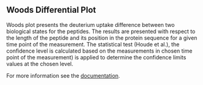## Woods Differential Plot

Woods plot presents the deuterium uptake difference between two biological states for the peptides. The results are presented with respect to the length of the peptide and its position in the protein sequence for a given time point of the measurement. The statistical test (Houde et al.), the confidence level is calculated based on the measurements in chosen time point of the measurement) is applied to determine the confidence limits values at the chosen level.

For more information see the [documentation](https://hadexversum.github.io/HaDeX/articles/visualization.html#woods-plot-1).
